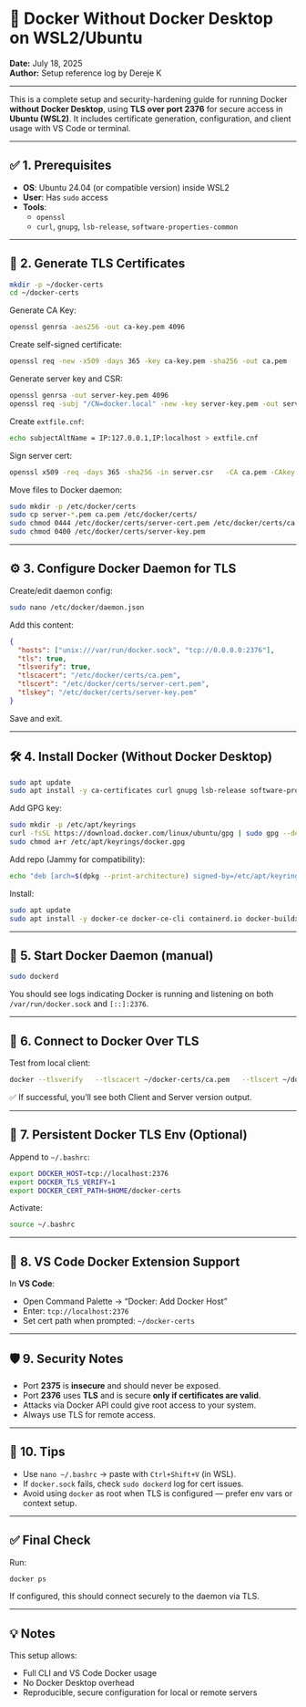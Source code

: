 # 🐳 Docker Without Docker Desktop on WSL2/Ubuntu

**Date:** July 18, 2025  
**Author:** Setup reference log by Dereje K

---

This is a complete setup and security-hardening guide for running Docker **without Docker Desktop**, using **TLS over port 2376** for secure access in **Ubuntu (WSL2)**. It includes certificate generation, configuration, and client usage with VS Code or terminal.

---

## ✅ 1. Prerequisites

- **OS**: Ubuntu 24.04 (or compatible version) inside WSL2
- **User**: Has `sudo` access
- **Tools**:
  - `openssl`
  - `curl`, `gnupg`, `lsb-release`, `software-properties-common`

---

## 🔐 2. Generate TLS Certificates

```bash
mkdir -p ~/docker-certs
cd ~/docker-certs
```

Generate CA Key:

```bash
openssl genrsa -aes256 -out ca-key.pem 4096
```

Create self-signed certificate:

```bash
openssl req -new -x509 -days 365 -key ca-key.pem -sha256 -out ca.pem
```

Generate server key and CSR:

```bash
openssl genrsa -out server-key.pem 4096
openssl req -subj "/CN=docker.local" -new -key server-key.pem -out server.csr
```

Create `extfile.cnf`:

```bash
echo subjectAltName = IP:127.0.0.1,IP:localhost > extfile.cnf
```

Sign server cert:

```bash
openssl x509 -req -days 365 -sha256 -in server.csr   -CA ca.pem -CAkey ca-key.pem -CAcreateserial   -out server-cert.pem -extfile extfile.cnf
```

Move files to Docker daemon:

```bash
sudo mkdir -p /etc/docker/certs
sudo cp server-*.pem ca.pem /etc/docker/certs/
sudo chmod 0444 /etc/docker/certs/server-cert.pem /etc/docker/certs/ca.pem
sudo chmod 0400 /etc/docker/certs/server-key.pem
```

---

## ⚙️ 3. Configure Docker Daemon for TLS

Create/edit daemon config:

```bash
sudo nano /etc/docker/daemon.json
```

Add this content:

```json
{
  "hosts": ["unix:///var/run/docker.sock", "tcp://0.0.0.0:2376"],
  "tls": true,
  "tlsverify": true,
  "tlscacert": "/etc/docker/certs/ca.pem",
  "tlscert": "/etc/docker/certs/server-cert.pem",
  "tlskey": "/etc/docker/certs/server-key.pem"
}
```

Save and exit.

---

## 🛠️ 4. Install Docker (Without Docker Desktop)

```bash
sudo apt update
sudo apt install -y ca-certificates curl gnupg lsb-release software-properties-common
```

Add GPG key:

```bash
sudo mkdir -p /etc/apt/keyrings
curl -fsSL https://download.docker.com/linux/ubuntu/gpg | sudo gpg --dearmor -o /etc/apt/keyrings/docker.gpg
sudo chmod a+r /etc/apt/keyrings/docker.gpg
```

Add repo (Jammy for compatibility):

```bash
echo "deb [arch=$(dpkg --print-architecture) signed-by=/etc/apt/keyrings/docker.gpg]   https://download.docker.com/linux/ubuntu jammy stable" |   sudo tee /etc/apt/sources.list.d/docker.list > /dev/null
```

Install:

```bash
sudo apt update
sudo apt install -y docker-ce docker-ce-cli containerd.io docker-buildx-plugin docker-compose-plugin
```

---

## 🚀 5. Start Docker Daemon (manual)

```bash
sudo dockerd
```

You should see logs indicating Docker is running and listening on both `/var/run/docker.sock` and `[::]:2376`.

---

## 🔗 6. Connect to Docker Over TLS

Test from local client:

```bash
docker --tlsverify   --tlscacert ~/docker-certs/ca.pem   --tlscert ~/docker-certs/server-cert.pem   --tlskey ~/docker-certs/server-key.pem   -H=localhost:2376 version
```

✅ If successful, you’ll see both Client and Server version output.

---

## 📂 7. Persistent Docker TLS Env (Optional)

Append to `~/.bashrc`:

```bash
export DOCKER_HOST=tcp://localhost:2376
export DOCKER_TLS_VERIFY=1
export DOCKER_CERT_PATH=$HOME/docker-certs
```

Activate:

```bash
source ~/.bashrc
```

---

## 🧪 8. VS Code Docker Extension Support

In **VS Code**:
- Open Command Palette → “Docker: Add Docker Host”
- Enter: `tcp://localhost:2376`
- Set cert path when prompted: `~/docker-certs`

---

## 🛡️ 9. Security Notes

- Port **2375** is **insecure** and should never be exposed.
- Port **2376** uses **TLS** and is secure **only if certificates are valid**.
- Attacks via Docker API could give root access to your system.
- Always use TLS for remote access.

---

## 🧠 10. Tips

- Use `nano ~/.bashrc` → paste with `Ctrl+Shift+V` (in WSL).
- If `docker.sock` fails, check `sudo dockerd` log for cert issues.
- Avoid using `docker` as root when TLS is configured — prefer env vars or context setup.

---

## ✅ Final Check

Run:

```bash
docker ps
```

If configured, this should connect securely to the daemon via TLS.

---

## 💡 Notes

This setup allows:
- Full CLI and VS Code Docker usage
- No Docker Desktop overhead
- Reproducible, secure configuration for local or remote servers

